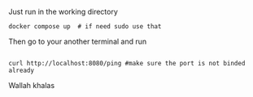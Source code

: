 

Just run in the working directory
```
docker compose up  # if need sudo use that
```

Then go to your another terminal and run 
```
```
```curl http://localhost:8080/ping #make sure the port is not binded already```

Wallah khalas
```

```




